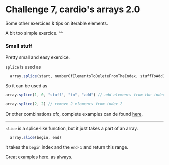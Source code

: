 # Challenge 7, cardio's arrays 2.0
Some other exercices & tips on iterable elements.

A bit too simple exercice. ^^

### Small stuff
Pretty small and easy exercice.

`splice` is used as
```js
  array.splice(start, numberOfElementsToDeleteFromTheIndex, stuffToAdd)
```

So it can be used as
```js
array.splice(1, 0, "stuff", "to", "add") // add elements from the index 1
```

```js
array.splice(2, 2) // remove 2 elements from index 2
```

Or other combinations ofc, complete examples can de found
[here][1].

---

`slice` is a splice-like function, but it just takes a part of an array.
```js
  array.slice(begin, end)
```
it takes the `begin` index and the `end-1` and return this range.

Great examples
[here][2].
as always.

[1]: https://developer.mozilla.org/en-US/docs/Web/JavaScript/Reference/Global_Objects/Array/splice
[2]: https://developer.mozilla.org/en-US/docs/Web/JavaScript/Reference/Global_Objects/Array/slice